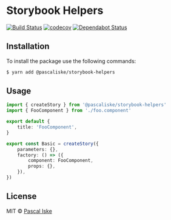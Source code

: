 # Storybook Helpers

[![Build Status](https://travis-ci.com/pascaliske/storybook-helpers.svg?branch=master)](https://travis-ci.com/pascaliske/storybook-helpers) [![codecov](https://codecov.io/gh/pascaliske/storybook-helpers/branch/develop/graph/badge.svg)](https://codecov.io/gh/pascaliske/storybook-helpers) [![Dependabot Status](https://api.dependabot.com/badges/status?host=github&repo=pascaliske/storybook-helpers)](https://dependabot.com)

## Installation

To install the package use the following commands:

```bash
$ yarn add @pascaliske/storybook-helpers
```

## Usage

```typescript
import { createStory } from '@pascaliske/storybook-helpers'
import { FooComponent } from './foo.component'

export default {
    title: 'FooComponent',
}

export const Basic = createStory({
    parameters: {},
    factory: () => ({
        component: FooComponent,
        props: {},
    }),
})
```

## License

MIT © [Pascal Iske](https://pascal-iske.de)
